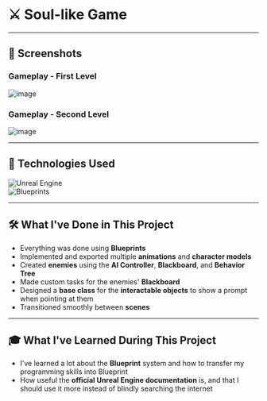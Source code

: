 # ⚔️ Soul-like Game  

---

## 📸 Screenshots  

### **Gameplay - First Level**  
![image](https://github.com/user-attachments/assets/33c172dd-8ec1-49f0-b165-e7160b04039b)  

### **Gameplay - Second Level**  
![image](https://github.com/user-attachments/assets/a51f3533-00cf-421a-b33d-bcec5abd444e)  

---

## 🔧 **Technologies Used**  
![Unreal Engine](https://img.shields.io/badge/Engine-Unreal%20Engine-0E1128?style=for-the-badge&logo=unrealengine)  
![Blueprints](https://img.shields.io/badge/Language-Blueprints-00FFFF?style=for-the-badge&logo=unrealengine)  

---

## 🛠 **What I've Done in This Project**  
- Everything was done using **Blueprints**  
- Implemented and exported multiple **animations** and **character models**  
- Created **enemies** using the **AI Controller**, **Blackboard**, and **Behavior Tree**  
- Made custom tasks for the enemies' **Blackboard**  
- Designed a **base class** for the **interactable objects** to show a prompt when pointing at them  
- Transitioned smoothly between **scenes**  

---

## 🎓 **What I've Learned During This Project**  
- I've learned a lot about the **Blueprint** system and how to transfer my programming skills into Blueprint  
- How useful the **official Unreal Engine documentation** is, and that I should use it more instead of blindly searching the internet  
